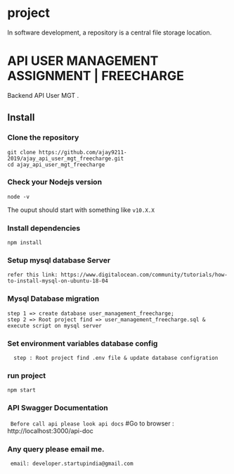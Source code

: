 # project
In software development, a repository is a central file storage location.

# API USER MANAGEMENT ASSIGNMENT | FREECHARGE

Backend API User MGT .

## Install

### Clone the repository

```shell
git clone https://github.com/ajay9211-2019/ajay_api_user_mgt_freecharge.git
cd ajay_api_user_mgt_freecharge
```

### Check your Nodejs version

```shell
node -v
```
The ouput should start with something like `v10.X.X`

### Install dependencies

```shell
npm install
```
### Setup mysql database Server 
```refer this link: https://www.digitalocean.com/community/tutorials/how-to-install-mysql-on-ubuntu-18-04```

### Mysql Database migration

```
step 1 => create database user_management_freecharge;
step 2 => Root project find => user_management_freecharge.sql & execute script on mysql server
```

### Set environment variables database config

``` 
  step : Root project find .env file & update database configration

```

### run project 

```
npm start
```
### API Swagger Documentation 

``` Before call api please look api docs```
#Go to browser : http://localhost:3000/api-doc



### Any query please email me.

``` email: developer.startupindia@gmail.com```




```

